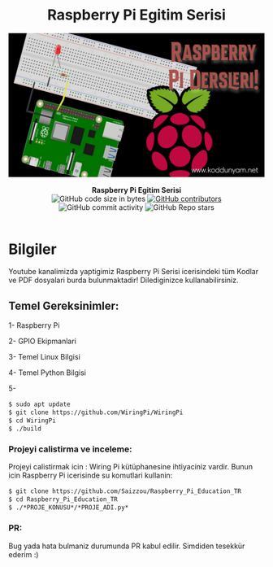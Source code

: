 
<div align="center">
<h1 align="center">Raspberry Pi Egitim Serisi</h1>
<img align="center" alt="Görünüm" src="IMG/image.jpg" >
</div>
<br>


<div align="center">
  <strong>Raspberry Pi Egitim Serisi</strong>
  <br>
  <img alt="GitHub code size in bytes" src="https://img.shields.io/github/languages/code-size/Saizzou/Raspberry_Pi_Education_TR/">
  <a href="https://github.com/Saizzou/Raspberry_Pi_Education_TR//graphs/contributors"><img alt="GitHub contributors" src="https://img.shields.io/github/contributors/Saizzou/Raspberry_Pi_Education_TR/"></a>
  <img alt="GitHub commit activity" src="https://img.shields.io/github/commit-activity/m/Saizzou/Raspberry_Pi_Education_TR/">
  <img alt="GitHub Repo stars" src="https://img.shields.io/github/stars/Saizzou/Raspberry_Pi_Education_TR/">
</div>

<br />

# Bilgiler
Youtube kanalimizda yaptigimiz Raspberry Pi Serisi icerisindeki tüm Kodlar ve PDF dosyalari burda bulunmaktadir! Dilediginizce kullanabilirsiniz.

## Temel Gereksinimler:
1- Raspberry Pi

2- GPIO Ekipmanlari

3- Temel Linux Bilgisi

4- Temel Python Bilgisi

5- 
```
$ sudo apt update
$ git clone https://github.com/WiringPi/WiringPi
$ cd WiringPi
$ ./build
```

### Projeyi calistirma ve inceleme:

Projeyi calistirmak icin : Wiring Pi kütüphanesine ihtiyaciniz vardir. Bunun icin Raspberry Pi icerisinde su komutlari kullanin:
```
$ git clone https://github.com/Saizzou/Raspberry_Pi_Education_TR
$ cd Raspberry_Pi_Education_TR
$ ./*PROJE_KONUSU*/*PROJE_ADI.py*
```
### PR:
Bug yada hata bulmaniz durumunda PR kabul edilir. Simdiden tesekkür ederim :)
